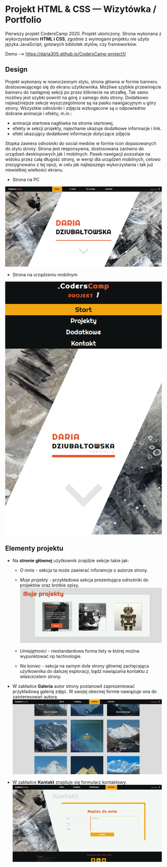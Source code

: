 # Projekt HTML & CSS — Wizytówka / Portfolio
Pierwszy projekt CodersCamp 2020. Projekt ukończony. Strona wykonana z wykorzystaniem **HTML i CSS**, zgodnie z wymogami projektu nie użyto języka JavaScript, gotowych bibliotek stylów, czy frameworków.

Demo --> https://daria305.github.io/CodersCamp-project1/

## Design
Projekt wykonany w nowoczesnym stylu, strona główna w formie banneru dostosowującego się do ekranu użytkownika. Możliwe szybkie przewinięcie banneru do następnej sekcji po przez klikniecie na strzałkę. Tak samo możliwy jest szybki powrót na górę z samego dołu strony. Dodatkowo najważniejsze sekcje wyszczególnione są na pasku nawigacyjnym u góry strony. Wszystkie odnośniki i zdjęcia wzbogacone są o odpowiednio dobrane animacje i efekty, m.in.:
 - animacja startowa nagłówka na stronie startowej,
 - efekty w sekcji projekty, najechanie ukazuje dodatkowe informacje i link.
 - efekt ukazujący dodatkowe informacje dotyczące zdjęcia

Stopka zawiera odnośniki do social mediów w formie icon dopasowanych do stylu strony. Strona jest responsywna, dostosowana zarówno do urządzeń desktopowych jak i mobilnych. Pasek nawigacji pozostaje na widoku przez całą długość strony, w wersji dla urządzeń mobilnych, celowo zrezygnowano z tej opcji, w celu jak najlepszego wykorzystania i tak już niewielkiej wielkości ekranu.

 - Strona na PC

![./.github/images/main-page.png](./.github/images/main-page.png)

 - Strona na urządzeniu mobilnym

![./.github/images/mobile.png](./.github/images/mobile.png)

## Elementy projektu
 - Na **stronie głównej** użytkownik znajdzie sekcje takie jak: 

    - *O mnie* - sekcja ta może zawierać inforamcje o autorze strony.
    
    - *Moje projekty* - przykładowa sekcja prezentująca odnośniki do projektów oraz krótkie opisy.
    ![./.github/images/projects.png](./.github/images/projects.png)

    - *Umiejętności* - niestandardowa forma listy w której można wypunktować np technologie.

    - *Na koniec* - sekcja na samym dole strony głównej zachęcająca użytkownika do dalszej esploracji, bądź nawiązania kontaktu z właścicielem strony.

 - W zakładce **Galeria** autor strony postanowił zaprezentować przykładową galerię zdjęć. W swojej obecnej formie nawiązuje ona do zainteresowań autora.
  ![./.github/images/gallery.png](./.github/images/gallery.png)

 - W zakładce **Kontakt** znajduje się formularz kontaktowy.
 ![./.github/images/main-page.png](./.github/images/contact.png)


